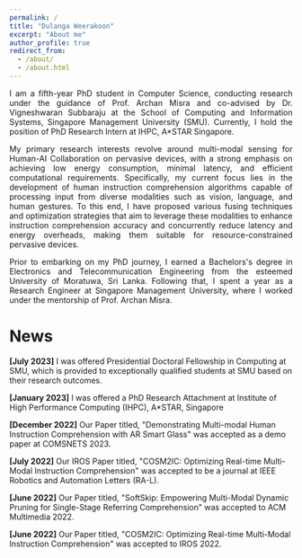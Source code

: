 ```yaml
---
permalink: /
title: "Dulanga Weerakoon"
excerpt: "About me"
author_profile: true
redirect_from: 
  - /about/
  - /about.html
---
```

<p style="text-align: justify;">
I am a fifth-year PhD student in Computer Science, conducting research under the guidance of Prof. Archan Misra and co-advised by Dr. Vigneshwaran Subbaraju at the School of Computing and Information Systems, Singapore Management University (SMU). Currently, I hold the position of PhD Research Intern at IHPC, A*STAR Singapore. </p>

<p style="text-align: justify;">
My primary research interests revolve around multi-modal sensing for Human-AI Collaboration on pervasive devices, with a strong emphasis on achieving low energy consumption, minimal latency, and efficient computational requirements. Specifically, my current focus lies in the development of human instruction comprehension algorithms capable of processing input from diverse modalities such as vision, language, and human gestures. To this end, I have proposed various fusing techniques and optimization strategies that aim to leverage these modalities to enhance instruction comprehension accuracy and concurrently reduce latency and energy overheads, making them suitable for resource-constrained pervasive devices. </p>

<p style="text-align: justify;">
Prior to embarking on my PhD journey, I earned a Bachelors's degree in Electronics and Telecommunication Engineering from the esteemed University of Moratuwa, Sri Lanka. Following that, I spent a year as a Research Engineer at Singapore Management University, where I worked under the mentorship of Prof. Archan Misra. </p>


News
===

  <b>[July 2023]</b> I was offered Presidential Doctoral Fellowship in Computing at SMU, which is provided to exceptionally qualified students at SMU based on their research outcomes. 

  <b>[January 2023]</b> I was offered a PhD Research Attachment at Institute of High Performance Computing (IHPC), A*STAR, Singapore

  <b>[December 2022]</b> Our Paper titled, "Demonstrating Multi-modal Human Instruction Comprehension with AR Smart Glass" was accepted as a demo paper at COMSNETS 2023.

  <b>[July 2022]</b> Our IROS Paper titled, "COSM2IC: Optimizing Real-time Multi-Modal Instruction Comprehension" was accepted to be a journal at IEEE Robotics and Automation Letters (RA-L).

  <b>[June 2022]</b> Our Paper titled, "SoftSkip: Empowering Multi-Modal Dynamic Pruning for Single-Stage Referring Comprehension" was accepted to ACM Multimedia 2022.

  <b>[June 2022]</b> Our Paper titled, "COSM2IC: Optimizing Real-time Multi-Modal Instruction Comprehension" was accepted to IROS 2022.